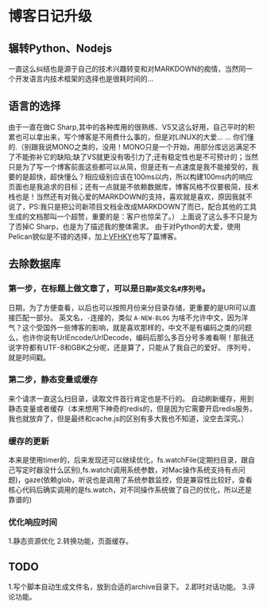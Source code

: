 #  博客日记升级 

##	辗转Python、Nodejs

一直这么纠结也是源于自己的技术兴趣转变和对MARKDOWN的痴情，当然同一个开发语言内技术框架的选择也是很耗时间的...

##	语言的选择

由于一直在做C Sharp,其中的各种库用的很熟练、VS又这么好用，自己平时的积累也可以拿出来，写个博客是不用费什么事的，但是对LINUX的大爱... ... 你们懂的.（别跟我说MONO之类的，没用！MONO只是一个开始，用部分库远远满足不了不能弥补它的缺陷;缺了VS就更没有吸引力了;还有稳定性也是不可预计的；当然只是为了写一个博客前面这些都可以从简，但是还有一点速度是我不能接受的，我要的是超快，超快懂么？相应级别应该在100ms以内，所以构建100ms内的响应页面也是我追求的目标；还有一点就是不依赖数据库，博客风格不仅要极简，技术栈也是！当然还有对我心爱的MARKDOWN的支持，喜欢就是喜欢，原因我就不说了，PS:我只是把公司新项目文档全改成MARKDOWN了而已，配合其他的工具生成的文档那叫一个超赞，重要的是：客户也惊呆了。）
上面说了这么多不只是为了否掉C Sharp，也是为了描述我的整体需求。
由于对Python的大爱，使用Pelican貌似是不错的选择，加上[VFHKY](https://typecodes.com)也写了篇博客。

##	去除数据库

###	第一步，在标题上做文章了，可以是`日期#英文名#序列号`。

日期，为了方便查看，以后也可以按照月份来分目录存储，更重要的是URl可以直接匹配一部分。
英文名，`-`连接的，类似 `A-NEW-BLOG` 为啥不允许中文，因为洋气？这个受国外一些博客的影响，就是喜欢那样的，中文不是有编码之类的问题么，也许你说有UrlEncode/UrlDecode，编码后那么多百分号多难看啊！那我还说字符都有UTF-8和GBK之分呢，还是算了，只能从了我自己的爱好。
序列号，就是时间戳。	

###	第二步，静态变量或缓存

来个请求一直这么扫目录，读取文件首行肯定也是不行的。
自动刷新缓存，用到静态变量或者缓存（本来想用下神奇的redis的，但是因为它需要开启redis服务，我也就放弃了，但是最终和cache.js的区别有多大我也不知道，没空去深究。）

###	缓存的更新

本来是使用timer的，后来发现还可以继续优化，fs.watchFile(定期扫目录，跟自己写定时器没什么区别),fs.watch(调用系统参数，对Mac操作系统支持有点问题)，gaze(依赖glob，听说也是调用了系统参数监控，但是兼容性比较好，查看核心代码后确实调用的是fs.watch，对不同操作系统做了自己的优化，所以还是靠谱的)

### 优化响应时间

1.静态资源优化
2.转换功能，页面缓存。

##  TODO

1.写个脚本自动生成文件名，放到合适的archive目录下。
2.即时对话功能。
3.评论功能。
